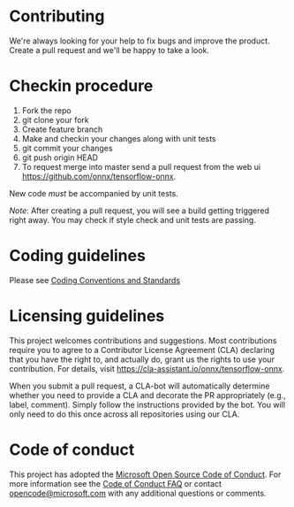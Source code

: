 <!--- SPDX-License-Identifier: Apache-2.0 -->

# Contributing

We're always looking for your help to fix bugs and improve the product. Create a pull request and we'll be happy to take a look.

# Checkin procedure
1. Fork the repo
2. git clone your fork
3. Create feature branch
4. Make and checkin your changes along with unit tests
5. git commit your changes
6. git push origin HEAD
7. To request merge into master send a pull request from the web ui
https://github.com/onnx/tensorflow-onnx.


New code *must* be accompanied by unit tests.

*Note*: After creating a pull request, you will see a build getting triggered right away. You may check if style check and unit tests are passing.


# Coding guidelines
Please see [Coding Conventions and Standards](http://google.github.io/styleguide/pyguide.html)

# Licensing guidelines
This project welcomes contributions and suggestions. Most contributions require you to
agree to a Contributor License Agreement (CLA) declaring that you have the right to,
and actually do, grant us the rights to use your contribution. For details, visit
https://cla-assistant.io/onnx/tensorflow-onnx.

When you submit a pull request, a CLA-bot will automatically determine whether you need
to provide a CLA and decorate the PR appropriately (e.g., label, comment). Simply follow the
instructions provided by the bot. You will only need to do this once across all repositories using our CLA.

# Code of conduct
This project has adopted the [Microsoft Open Source Code of Conduct](https://opensource.microsoft.com/codeofconduct/).
For more information see the [Code of Conduct FAQ](https://opensource.microsoft.com/codeofconduct/faq/)
or contact [opencode@microsoft.com](mailto:opencode@microsoft.com) with any additional questions or comments.
